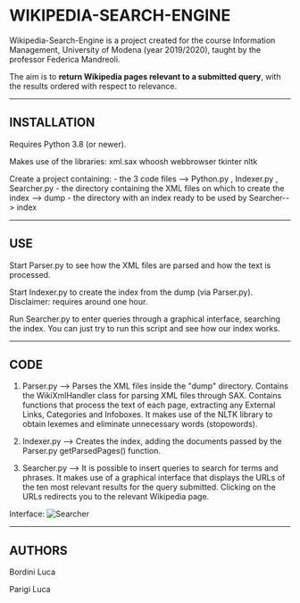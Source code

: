 # WIKIPEDIA-SEARCH-ENGINE

Wikipedia-Search-Engine is a project created for the course Information Management, University of Modena (year 2019/2020), taught by the professor Federica Mandreoli.

The aim is to **return Wikipedia pages relevant to a submitted query**, with the results ordered with respect to relevance.

----------------------------------------------------------------------------------------

## INSTALLATION

Requires Python 3.8 (or newer).

Makes use of the libraries:	
	xml.sax
	whoosh
	webbrowser
	tkinter
	nltk


Create a project containing:
	- the 3 code files --> Python.py , Indexer.py , Searcher.py
	- the directory containing the XML files on which to create the index --> dump 
	- the directory with an index ready to be used by Searcher--> index

----------------------------------------------------------------------------------------

## USE

Start Parser.py to see how the XML files are parsed and how the text is processed.

Start Indexer.py to create the index from the dump (via Parser.py).
Disclaimer: requires around one hour.

Run Searcher.py to enter queries through a graphical interface, searching the index. 
You can just try to run this script and see how our index works.


----------------------------------------------------------------------------------------

## CODE

1) Parser.py --> Parses the XML files inside the "dump" directory. 
Contains the WikiXmlHandler class for parsing XML files through SAX.
Contains functions that process the text of each page, extracting any External Links,
Categories and Infoboxes.
It makes use of the NLTK library to obtain lexemes and eliminate unnecessary words (stopowords).


2) Indexer.py --> Creates the index, adding the documents passed by the Parser.py getParsedPages() function.


3) Searcher.py --> It is possible to insert queries to search for terms and phrases. 
It makes use of a graphical interface that displays the URLs of the ten most relevant results for the
query submitted. Clicking on the URLs redirects you to the relevant Wikipedia page.

Interface:
![Searcher](https://user-images.githubusercontent.com/54531753/165717760-2896d342-ee9a-438d-9da4-7a844ca8e1e6.png)


----------------------------------------------------------------------------------------


## AUTHORS

Bordini Luca

Parigi Luca
